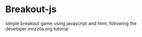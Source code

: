 # Breakout-js
 
simple breakout game using javascript and html, following the developer.mozzila.org tutorial
